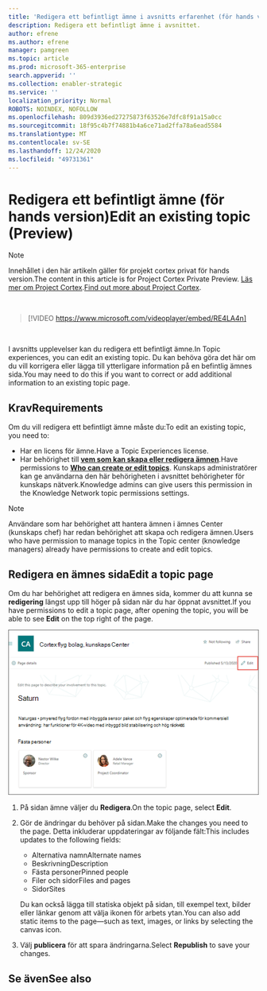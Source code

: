 ```yaml
---
title: 'Redigera ett befintligt ämne i avsnitts erfarenhet (för hands version) '
description: Redigera ett befintligt ämne i avsnittet.
author: efrene
ms.author: efrene
manager: pamgreen
ms.topic: article
ms.prod: microsoft-365-enterprise
search.appverid: ''
ms.collection: enabler-strategic
ms.service: ''
localization_priority: Normal
ROBOTS: NOINDEX, NOFOLLOW
ms.openlocfilehash: 809d3936ed27275873f63526e7dfc8f91a15a0cc
ms.sourcegitcommit: 18f95c4b7f74881b4a6ce71ad2ffa78a6ead5584
ms.translationtype: MT
ms.contentlocale: sv-SE
ms.lasthandoff: 12/24/2020
ms.locfileid: "49731361"
---
```

# <a name="edit-an-existing-topic-preview"></a><span data-ttu-id="3043e-103">Redigera ett befintligt ämne (för hands version)</span><span class="sxs-lookup"><span data-stu-id="3043e-103">Edit an existing topic (Preview)</span></span>

> [!Note] 
> <span data-ttu-id="3043e-104">Innehållet i den här artikeln gäller för projekt cortex privat för hands version.</span><span class="sxs-lookup"><span data-stu-id="3043e-104">The content in this article is for Project Cortex Private Preview.</span></span> <span data-ttu-id="3043e-105">[Läs mer om Project Cortex](https://aka.ms/projectcortex).</span><span class="sxs-lookup"><span data-stu-id="3043e-105">[Find out more about Project Cortex](https://aka.ms/projectcortex).</span></span>

</br>

> [!VIDEO https://www.microsoft.com/videoplayer/embed/RE4LA4n]  

</br>

<span data-ttu-id="3043e-106">I avsnitts upplevelser kan du redigera ett befintligt ämne.</span><span class="sxs-lookup"><span data-stu-id="3043e-106">In Topic experiences, you can edit an existing topic.</span></span> <span data-ttu-id="3043e-107">Du kan behöva göra det här om du vill korrigera eller lägga till ytterligare information på en befintlig ämnes sida.</span><span class="sxs-lookup"><span data-stu-id="3043e-107">You may need to do this if you want to correct or add additional information to an existing topic page.</span></span> 

## <a name="requirements"></a><span data-ttu-id="3043e-108">Krav</span><span class="sxs-lookup"><span data-stu-id="3043e-108">Requirements</span></span>

<span data-ttu-id="3043e-109">Om du vill redigera ett befintligt ämne måste du:</span><span class="sxs-lookup"><span data-stu-id="3043e-109">To edit an existing topic, you need to:</span></span>
- <span data-ttu-id="3043e-110">Har en licens för ämne.</span><span class="sxs-lookup"><span data-stu-id="3043e-110">Have a Topic Experiences license.</span></span>
- <span data-ttu-id="3043e-111">Har behörighet till [**vem som kan skapa eller redigera ämnen**](https://docs.microsoft.com/microsoft-365/knowledge/topic-experiences-user-permissions).</span><span class="sxs-lookup"><span data-stu-id="3043e-111">Have permissions to [**Who can create or edit topics**](https://docs.microsoft.com/microsoft-365/knowledge/topic-experiences-user-permissions).</span></span> <span data-ttu-id="3043e-112">Kunskaps administratörer kan ge användarna den här behörigheten i avsnittet behörigheter för kunskaps nätverk.</span><span class="sxs-lookup"><span data-stu-id="3043e-112">Knowledge admins can give users this permission in the Knowledge Network topic permissions settings.</span></span> 

> [!Note] 
> <span data-ttu-id="3043e-113">Användare som har behörighet att hantera ämnen i ämnes Center (kunskaps chef) har redan behörighet att skapa och redigera ämnen.</span><span class="sxs-lookup"><span data-stu-id="3043e-113">Users who have permission to manage topics in the Topic center (knowledge managers) already have permissions to create and edit topics.</span></span>

## <a name="edit-a-topic-page"></a><span data-ttu-id="3043e-114">Redigera en ämnes sida</span><span class="sxs-lookup"><span data-stu-id="3043e-114">Edit a topic page</span></span>

<span data-ttu-id="3043e-115">Om du har behörighet att redigera en ämnes sida, kommer du att kunna se **redigering** längst upp till höger på sidan när du har öppnat avsnittet.</span><span class="sxs-lookup"><span data-stu-id="3043e-115">If you have permissions to edit a topic page, after opening the topic, you will be able to see **Edit** on the top right of the page.</span></span>

   ![Redigerings kontroll](../media/knowledge-management/topic-page-edit.png) </br> 

1. <span data-ttu-id="3043e-117">På sidan ämne väljer du **Redigera**.</span><span class="sxs-lookup"><span data-stu-id="3043e-117">On the topic page, select **Edit**.</span></span>

2. <span data-ttu-id="3043e-118">Gör de ändringar du behöver på sidan.</span><span class="sxs-lookup"><span data-stu-id="3043e-118">Make the changes you need to the page.</span></span> <span data-ttu-id="3043e-119">Detta inkluderar uppdateringar av följande fält:</span><span class="sxs-lookup"><span data-stu-id="3043e-119">This includes updates to the following fields:</span></span>

    -  <span data-ttu-id="3043e-120">Alternativa namn</span><span class="sxs-lookup"><span data-stu-id="3043e-120">Alternate names</span></span>
    -  <span data-ttu-id="3043e-121">Beskrivning</span><span class="sxs-lookup"><span data-stu-id="3043e-121">Description</span></span>
    -  <span data-ttu-id="3043e-122">Fästa personer</span><span class="sxs-lookup"><span data-stu-id="3043e-122">Pinned people</span></span>
    -  <span data-ttu-id="3043e-123">Filer och sidor</span><span class="sxs-lookup"><span data-stu-id="3043e-123">Files and pages</span></span>
    -  <span data-ttu-id="3043e-124">Sidor</span><span class="sxs-lookup"><span data-stu-id="3043e-124">Sites</span></span>

    <span data-ttu-id="3043e-125">Du kan också lägga till statiska objekt på sidan, till exempel text, bilder eller länkar genom att välja ikonen för arbets ytan.</span><span class="sxs-lookup"><span data-stu-id="3043e-125">You can also add static items to the page—such as text, images, or links by selecting the canvas icon.</span></span>

3. <span data-ttu-id="3043e-126">Välj **publicera** för att spara ändringarna.</span><span class="sxs-lookup"><span data-stu-id="3043e-126">Select **Republish** to save your changes.</span></span>


## <a name="see-also"></a><span data-ttu-id="3043e-127">Se även</span><span class="sxs-lookup"><span data-stu-id="3043e-127">See also</span></span>



  






